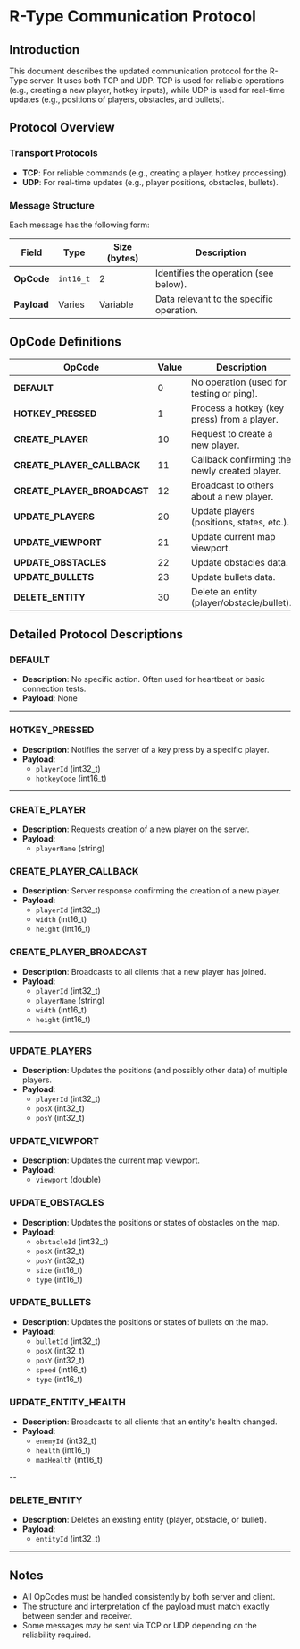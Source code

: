 # R-Type Communication Protocol

## Introduction
This document describes the updated communication protocol for the R-Type server. It uses both TCP and UDP. TCP is used for reliable operations (e.g., creating a new player, hotkey inputs), while UDP is used for real-time updates (e.g., positions of players, obstacles, and bullets).

## Protocol Overview

### Transport Protocols
- **TCP**: For reliable commands (e.g., creating a player, hotkey processing).
- **UDP**: For real-time updates (e.g., player positions, obstacles, bullets).

### Message Structure
Each message has the following form:

| Field       | Type     | Size (bytes) | Description                               |
|-------------|----------|--------------|-------------------------------------------|
| **OpCode**  | `int16_t`| 2            | Identifies the operation (see below).     |
| **Payload** | Varies   | Variable     | Data relevant to the specific operation.  |

## OpCode Definitions

| OpCode                     | Value | Description                                   |
|----------------------------|-------|-----------------------------------------------|
| **DEFAULT**                | 0     | No operation (used for testing or ping).      |
| **HOTKEY_PRESSED**         | 1     | Process a hotkey (key press) from a player.   |
| **CREATE_PLAYER**          | 10    | Request to create a new player.               |
| **CREATE_PLAYER_CALLBACK** | 11    | Callback confirming the newly created player. |
| **CREATE_PLAYER_BROADCAST**| 12    | Broadcast to others about a new player.       |
| **UPDATE_PLAYERS**         | 20    | Update players (positions, states, etc.).     |
| **UPDATE_VIEWPORT**        | 21    | Update current map viewport.                  |
| **UPDATE_OBSTACLES**       | 22    | Update obstacles data.                        |
| **UPDATE_BULLETS**         | 23    | Update bullets data.                          |
| **DELETE_ENTITY**          | 30    | Delete an entity (player/obstacle/bullet).    |

## Detailed Protocol Descriptions

### DEFAULT
- **Description**: No specific action. Often used for heartbeat or basic connection tests.  
- **Payload**: None

---

### HOTKEY_PRESSED
- **Description**: Notifies the server of a key press by a specific player.  
- **Payload**:  
  - `playerId` (int32_t)  
  - `hotkeyCode` (int16_t)

---

### CREATE_PLAYER
- **Description**: Requests creation of a new player on the server.  
- **Payload**:  
  - `playerName` (string)

### CREATE_PLAYER_CALLBACK
- **Description**: Server response confirming the creation of a new player.  
- **Payload**:  
  - `playerId` (int32_t)
  - `width` (int16_t)
  - `height` (int16_t)

### CREATE_PLAYER_BROADCAST
- **Description**: Broadcasts to all clients that a new player has joined.  
- **Payload**:  
  - `playerId` (int32_t)  
  - `playerName` (string)
  - `width` (int16_t)
  - `height` (int16_t)

---

### UPDATE_PLAYERS
- **Description**: Updates the positions (and possibly other data) of multiple players.  
- **Payload**:
  - `playerId` (int32_t)  
  - `posX` (int32_t)  
  - `posY` (int32_t)

### UPDATE_VIEWPORT
- **Description**: Updates the current map viewport.  
- **Payload**:
  - `viewport` (double)

### UPDATE_OBSTACLES
- **Description**: Updates the positions or states of obstacles on the map.  
- **Payload**:
  - `obstacleId` (int32_t)
  - `posX` (int32_t)
  - `posY` (int32_t)
  - `size` (int16_t)
  - `type` (int16_t)

### UPDATE_BULLETS
- **Description**: Updates the positions or states of bullets on the map.  
- **Payload**:
  - `bulletId` (int32_t)
  - `posX` (int32_t)
  - `posY` (int32_t)
  - `speed` (int16_t)
  - `type` (int16_t)

### UPDATE_ENTITY_HEALTH
- **Description**: Broadcasts to all clients that an entity's health changed. 
- **Payload**:
  - `enemyId` (int32_t)
  - `health` (int16_t)
  - `maxHealth` (int16_t)

--

### DELETE_ENTITY
- **Description**: Deletes an existing entity (player, obstacle, or bullet).  
- **Payload**:
  - `entityId` (int32_t)

---

## Notes
- All OpCodes must be handled consistently by both server and client.
- The structure and interpretation of the payload must match exactly between sender and receiver.
- Some messages may be sent via TCP or UDP depending on the reliability required.
